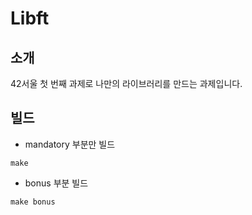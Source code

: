 # Libft

## 소개
 42서울 첫 번째 과제로 나만의 라이브러리를 만드는 과제입니다.

## 빌드
- mandatory 부분만 빌드
```
make
```
- bonus 부분 빌드
```
make bonus
```


